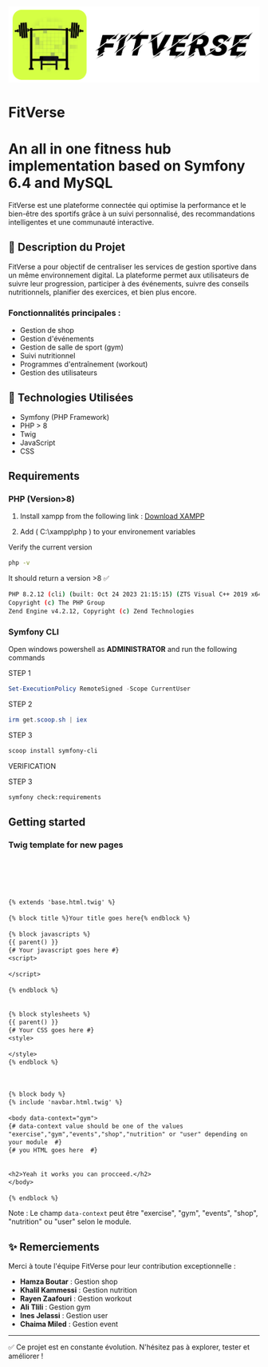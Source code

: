 
![](https://raw.githubusercontent.com/rayenzaafouri/blob-storage-repo/main/fitverse/fitverse-logo.png "Fitverse logo")


# FitVerse
# An all in one fitness hub implementation based on Symfony 6.4 and MySQL

FitVerse est une plateforme connectée qui optimise la performance et le bien-être des sportifs grâce à un suivi personnalisé, des recommandations intelligentes et une communauté interactive.

## 📄 Description du Projet

FitVerse a pour objectif de centraliser les services de gestion sportive dans un même environnement digital. La plateforme permet aux utilisateurs de suivre leur progression, participer à des événements, suivre des conseils nutritionnels, planifier des exercices, et bien plus encore.

### Fonctionnalités principales :
- Gestion de shop
- Gestion d'événements
- Gestion de salle de sport (gym)
- Suivi nutritionnel
- Programmes d'entraînement (workout)
- Gestion des utilisateurs

## 🚀 Technologies Utilisées
- Symfony (PHP Framework)
- PHP > 8
- Twig
- JavaScript
- CSS


## Requirements

### PHP (Version>8)
1. Install xampp from the following link : 
[Download XAMPP](https://www.apachefriends.org/fr/download.html)

2. Add ( C:\xampp\php ) to your environement variables


Verify the current version

 ```bash
php -v
 ```


It should return a version >8 ✅

 ```bash
PHP 8.2.12 (cli) (built: Oct 24 2023 21:15:15) (ZTS Visual C++ 2019 x64)
Copyright (c) The PHP Group
Zend Engine v4.2.12, Copyright (c) Zend Technologies
 ```



### Symfony CLI

Open windows powershell as <b>ADMINISTRATOR</b> and run the following commands

STEP 1
 ```powershell
Set-ExecutionPolicy RemoteSigned -Scope CurrentUser
 ```


STEP 2
 ```powershell
irm get.scoop.sh | iex 
 ```


STEP 3
 ```bash
scoop install symfony-cli
 ```

VERIFICATION

STEP 3
 ```bash
symfony check:requirements
 ```




## Getting started 
### Twig template for new pages
 ```twig





{% extends 'base.html.twig' %}

{% block title %}Your title goes here{% endblock %}

{% block javascripts %}
{{ parent() }} 
{# Your javascript goes here #}
<script>
    
</script>

{% endblock %}


{% block stylesheets %}
{{ parent() }} 
{# Your CSS goes here #}
<style>

</style>
{% endblock %}



{% block body %}
{% include 'navbar.html.twig' %} 

<body data-context="gym">
{# data-context value should be one of the values "exercise","gym","events","shop","nutrition" or "user" depending on your module  #}
{# you HTML goes here  #}


<h2>Yeah it works you can procceed.</h2>
</body>

{% endblock %}
 ```
 Note : Le champ `data-context` peut être "exercise", "gym", "events", "shop", "nutrition" ou "user" selon le module.

## ✨ Remerciements

Merci à toute l'équipe FitVerse pour leur contribution exceptionnelle :
- **Hamza Boutar** : Gestion shop
- **Khalil Kammessi** : Gestion nutrition
- **Rayen Zaafouri** : Gestion workout
- **Ali Tlili** : Gestion gym
- **Ines Jelassi** : Gestion user
- **Chaima Miled** : Gestion event

---

✅ Ce projet est en constante évolution. N'hésitez pas à explorer, tester et améliorer !
